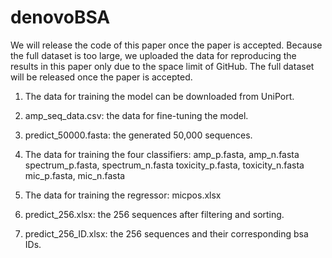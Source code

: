 # denovoBSA

We will release the code of this paper once the paper is accepted. Because the full dataset is too large, we uploaded the data for reproducing the results in this paper only due to the space limit of GitHub. The full dataset will be released once the paper is accepted. 

1. The data for training the model can be downloaded from UniPort.

2. amp_seq_data.csv: the data for fine-tuning the model.
3. predict_50000.fasta: the generated 50,000 sequences.

4. The data for training the four classifiers: 
 amp_p.fasta, amp_n.fasta
 spectrum_p.fasta, spectrum_n.fasta
 toxicity_p.fasta, toxicity_n.fasta
 mic_p.fasta, mic_n.fasta

5. The data for training the regressor: micpos.xlsx

6. predict_256.xlsx: the 256 sequences after filtering and sorting.

7. predict_256_ID.xlsx: the 256 sequences and their corresponding bsa IDs.
